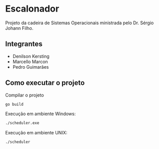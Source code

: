 # Escalonador

Projeto da cadeira de Sistemas Operacionais ministrada pelo Dr. Sérgio Johann Filho.

## Integrantes

- Denilson Kersting
- Marcello Marcon
- Pedro Guimarães

## Como executar o projeto

Compilar o projeto

```sh
go build
```

Execução em ambiente Windows:

```sh
./scheduler.exe
```

Execução em ambiente UNIX:

```sh
./scheduler
```
